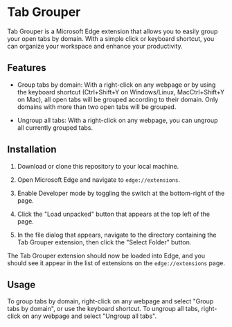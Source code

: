 # Tab Grouper

Tab Grouper is a Microsoft Edge extension that allows you to easily group your open tabs by domain. With a simple click or keyboard shortcut, you can organize your workspace and enhance your productivity.

## Features

- Group tabs by domain: With a right-click on any webpage or by using the keyboard shortcut (Ctrl+Shift+Y on Windows/Linux, MacCtrl+Shift+Y on Mac), all open tabs will be grouped according to their domain. Only domains with more than two open tabs will be grouped.

- Ungroup all tabs: With a right-click on any webpage, you can ungroup all currently grouped tabs.

## Installation

1. Download or clone this repository to your local machine.

2. Open Microsoft Edge and navigate to `edge://extensions`.

3. Enable Developer mode by toggling the switch at the bottom-right of the page.

4. Click the "Load unpacked" button that appears at the top left of the page.

5. In the file dialog that appears, navigate to the directory containing the Tab Grouper extension, then click the "Select Folder" button.

The Tab Grouper extension should now be loaded into Edge, and you should see it appear in the list of extensions on the `edge://extensions` page.

## Usage

To group tabs by domain, right-click on any webpage and select "Group tabs by domain", or use the keyboard shortcut. To ungroup all tabs, right-click on any webpage and select "Ungroup all tabs".
